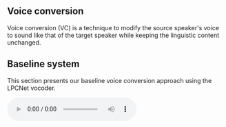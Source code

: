 ## Voice conversion

Voice conversion (VC) is a technique to modify the source speaker's voice to sound like that of the target speaker while keeping the linguistic content unchanged.

## Baseline system

This section presents our baseline voice conversion approach using the LPCNet vocoder.

<audio controls="" preload="auto">
    <source src="audio/gaobaiqiqiu0.wav" type="audio/wav">
</audio>
